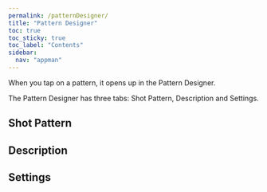 ```yaml
---
permalink: /patternDesigner/
title: "Pattern Designer"
toc: true
toc_sticky: true
toc_label: "Contents"
sidebar:
  nav: "appman"
---
```


When you tap on a pattern, it opens up in the Pattern Designer.

The Pattern Designer has three tabs: Shot Pattern, Description and Settings.

## Shot Pattern

## Description

## Settings
